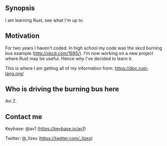 ## Synopsis
I am learning Rust, see what I'm up to.

## Motivation
For two years I haven't coded. In high school my code was the xkcd burning bus example (http://xkcd.com/1695/).
I'm now working on a new project where Rust may be useful. Hence why I've decided to learn it.

This is where I am getting all of my information from:
https://doc.rust-lang.org/

## Who is driving the burning bus here
Avi Z.

## Contact me
Keybase: @av1 (https://keybase.io/av1)

Twitter: @_llzes (https://twitter.com/_llzes)
